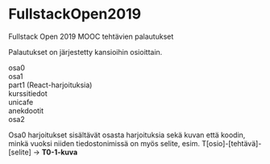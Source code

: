 # FullstackOpen2019
Fullstack Open 2019 MOOC tehtävien palautukset

Palautukset on järjestetty kansioihin osioittain.

osa0  
osa1  
  part1 (React-harjoituksia)  
  kurssitiedot  
  unicafe  
  anekdootit  
osa2  

Osa0 harjoitukset sisältävät osasta harjoituksia sekä kuvan että koodin, minkä vuoksi niiden tiedostonimissä on myös selite, esim.  T[osio]-[tehtävä]-[selite] ->  **T0-1-kuva**
